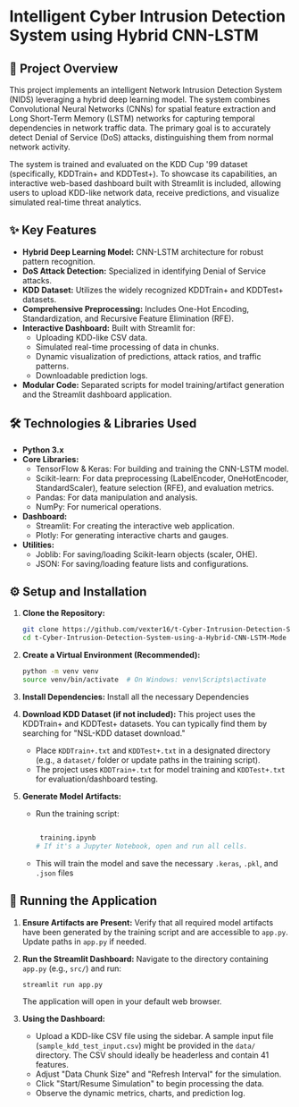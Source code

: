 
# Intelligent Cyber Intrusion Detection System using Hybrid CNN-LSTM



## 🚀 Project Overview

This project implements an intelligent Network Intrusion Detection System (NIDS) leveraging a hybrid deep learning model. The system combines Convolutional Neural Networks (CNNs) for spatial feature extraction and Long Short-Term Memory (LSTM) networks for capturing temporal dependencies in network traffic data. The primary goal is to accurately detect Denial of Service (DoS) attacks, distinguishing them from normal network activity.

The system is trained and evaluated on the KDD Cup '99 dataset (specifically, KDDTrain+ and KDDTest+). To showcase its capabilities, an interactive web-based dashboard built with Streamlit is included, allowing users to upload KDD-like network data, receive predictions, and visualize simulated real-time threat analytics.

## ✨ Key Features

*   **Hybrid Deep Learning Model:** CNN-LSTM architecture for robust pattern recognition.
*   **DoS Attack Detection:** Specialized in identifying Denial of Service attacks.
*   **KDD Dataset:** Utilizes the widely recognized KDDTrain+ and KDDTest+ datasets.
*   **Comprehensive Preprocessing:** Includes One-Hot Encoding, Standardization, and Recursive Feature Elimination (RFE).
*   **Interactive Dashboard:** Built with Streamlit for:
    *   Uploading KDD-like CSV data.
    *   Simulated real-time processing of data in chunks.
    *   Dynamic visualization of predictions, attack ratios, and traffic patterns.
    *   Downloadable prediction logs.
*   **Modular Code:** Separated scripts for model training/artifact generation and the Streamlit dashboard application.


## 🛠️ Technologies & Libraries Used

*   **Python 3.x**
*   **Core Libraries:**
    *   TensorFlow & Keras: For building and training the CNN-LSTM model.
    *   Scikit-learn: For data preprocessing (LabelEncoder, OneHotEncoder, StandardScaler), feature selection (RFE), and evaluation metrics.
    *   Pandas: For data manipulation and analysis.
    *   NumPy: For numerical operations.
*   **Dashboard:**
    *   Streamlit: For creating the interactive web application.
    *   Plotly: For generating interactive charts and gauges.
*   **Utilities:**
    *   Joblib: For saving/loading Scikit-learn objects (scaler, OHE).
    *   JSON: For saving/loading feature lists and configurations.

## ⚙️ Setup and Installation

1.  **Clone the Repository:**
    ```bash
    git clone https://github.com/vexter16/t-Cyber-Intrusion-Detection-System-using-a-Hybrid-CNN-LSTM-Mode.git
    cd t-Cyber-Intrusion-Detection-System-using-a-Hybrid-CNN-LSTM-Mode
    ```

2.  **Create a Virtual Environment (Recommended):**
    ```bash
    python -m venv venv
    source venv/bin/activate  # On Windows: venv\Scripts\activate
    ```

3.  **Install Dependencies:**
   Install all the necessary Dependencies

4.  **Download KDD Dataset (if not included):**
    This project uses the KDDTrain+ and KDDTest+ datasets. You can typically find them by searching for "NSL-KDD dataset download."
    *   Place `KDDTrain+.txt` and `KDDTest+.txt` in a designated directory (e.g., a `dataset/` folder or update paths in the training script).
    *   The project uses `KDDTrain+.txt` for model training and `KDDTest+.txt` for evaluation/dashboard testing.

5.  **Generate Model Artifacts:**
    *   Run the training script:
        ```bash
        
         training.ipynb
        # If it's a Jupyter Notebook, open and run all cells.
        ```
    *   This will train the model and save the necessary `.keras`, `.pkl`, and `.json` files 

## 🚀 Running the Application

1.  **Ensure Artifacts are Present:** Verify that all required model artifacts  have been generated by the training script and are accessible to `app.py`. Update paths in `app.py` if needed.

2.  **Run the Streamlit Dashboard:**
    Navigate to the directory containing `app.py` (e.g., `src/`) and run:
    ```bash
    streamlit run app.py
    ```
    The application will open in your default web browser.

3.  **Using the Dashboard:**
    *   Upload a KDD-like CSV file using the sidebar. A sample input file (`sample_kdd_test_input.csv`) might be provided in the `data/` directory. The CSV should ideally be headerless and contain 41 features.
    *   Adjust "Data Chunk Size" and "Refresh Interval" for the simulation.
    *   Click "Start/Resume Simulation" to begin processing the data.
    *   Observe the dynamic metrics, charts, and prediction log.


